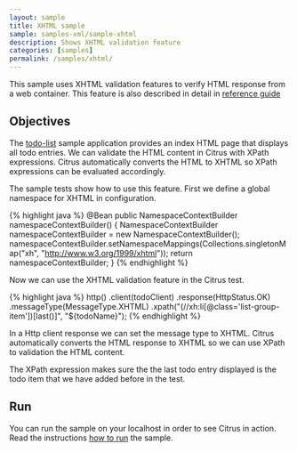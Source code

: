 ```yaml
---
layout: sample
title: XHTML sample
sample: samples-xml/sample-xhtml
description: Shows XHTML validation feature
categories: [samples]
permalink: /samples/xhtml/
---
```


This sample uses XHTML validation features to verify HTML response from a web container. This feature is
also described in detail in [reference guide](http://www.citrusframework.org/reference/html/#validation-xhtml)

Objectives
---------

The [todo-list](/samples/todo-app/) sample application provides an index HTML page that displays all todo entries.
We can validate the HTML content in Citrus with XPath expressions. Citrus automatically converts the HTML to
XHTML so XPath expressions can be evaluated accordingly.

The sample tests show how to use this feature. First we define a global namespace for XHTML in
configuration.

{% highlight java %}
@Bean
public NamespaceContextBuilder namespaceContextBuilder() {
    NamespaceContextBuilder namespaceContextBuilder = new NamespaceContextBuilder();
    namespaceContextBuilder.setNamespaceMappings(Collections.singletonMap("xh", "http://www.w3.org/1999/xhtml"));
    return namespaceContextBuilder;
}
{% endhighlight %}
    
Now we can use the XHTML validation feature in the Citrus test.

{% highlight java %}
http()
    .client(todoClient)
    .response(HttpStatus.OK)
    .messageType(MessageType.XHTML)
    .xpath("(//xh:li[@class='list-group-item'])[last()]", "${todoName}");
{% endhighlight %}
        
In a Http client response we can set the message type to XHTML. Citrus automatically converts the HTML response to
XHTML so we can use XPath to validation the HTML content.

The XPath expression makes sure the the last todo entry displayed is the todo item that we have added before in the test.    
                
Run
---------

You can run the sample on your localhost in order to see Citrus in action. Read the instructions [how to run](/samples/run/) the sample.